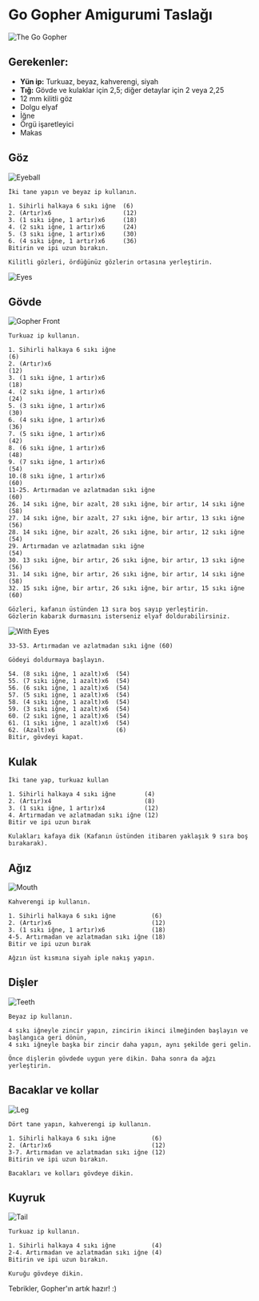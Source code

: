 # Go Gopher Amigurumi Taslağı

![The Go Gopher](image/small/gopher_front.jpg)

## Gerekenler:
* **Yün ip:** Turkuaz, beyaz, kahverengi, siyah
* **Tığ:** Gövde ve kulaklar için 2,5; diğer detaylar için 2 veya 2,25
* 12 mm kilitli göz
* Dolgu elyaf
* İğne
* Örgü işaretleyici
* Makas

## Göz

![Eyeball](image/small/eyeball.jpg)

```
İki tane yapın ve beyaz ip kullanın.

1. Sihirli halkaya 6 sıkı iğne  (6)
2. (Artır)x6                    (12)
3. (1 sıkı iğne, 1 artır)x6     (18)
4. (2 sıkı iğne, 1 artır)x6     (24)
5. (3 sıkı iğne, 1 artır)x6     (30)
6. (4 sıkı iğne, 1 artır)x6     (36)
Bitirin ve ipi uzun bırakın.

Kilitli gözleri, ördüğünüz gözlerin ortasına yerleştirin.
```
![Eyes](image/small/eyes.jpg)

## Gövde

![Gopher Front](image/small/gopher_front.jpg)

```
Turkuaz ip kullanın.

1. Sihirli halkaya 6 sıkı iğne                                      (6)
2. (Artır)x6                                                        (12)
3. (1 sıkı iğne, 1 artır)x6                                         (18)
4. (2 sıkı iğne, 1 artır)x6                                         (24)
5. (3 sıkı iğne, 1 artır)x6                                         (30)
6. (4 sıkı iğne, 1 artır)x6                                         (36)
7. (5 sıkı iğne, 1 artır)x6                                         (42)
8. (6 sıkı iğne, 1 artır)x6                                         (48)
9. (7 sıkı iğne, 1 artır)x6                                         (54)
10.(8 sıkı iğne, 1 artır)x6                                         (60)
11-25. Artırmadan ve azlatmadan sıkı iğne                           (60)
26. 14 sıkı iğne, bir azalt, 28 sıkı iğne, bir artır, 14 sıkı iğne  (58)
27. 14 sıkı iğne, bir azalt, 27 sıkı iğne, bir artır, 13 sıkı iğne  (56)
28. 14 sıkı iğne, bir azalt, 26 sıkı iğne, bir artır, 12 sıkı iğne  (54)
29. Artırmadan ve azlatmadan sıkı iğne                              (54)
30. 13 sıkı iğne, bir artır, 26 sıkı iğne, bir artır, 13 sıkı iğne  (56)
31. 14 sıkı iğne, bir artır, 26 sıkı iğne, bir artır, 14 sıkı iğne  (58)
32. 15 sıkı iğne, bir artır, 26 sıkı iğne, bir artır, 15 sıkı iğne  (60)

```

```
Gözleri, kafanın üstünden 13 sıra boş sayıp yerleştirin. 
Gözlerin kabarık durmasını isterseniz elyaf doldurabilirsiniz.
```

![With Eyes](image/small/with_eyes.jpg)

```
33-53. Artırmadan ve azlatmadan sıkı iğne (60)

Gödeyi doldurmaya başlayın.

54. (8 sıkı iğne, 1 azalt)x6  (54)
55. (7 sıkı iğne, 1 azalt)x6  (54)
56. (6 sıkı iğne, 1 azalt)x6  (54)
57. (5 sıkı iğne, 1 azalt)x6  (54)
58. (4 sıkı iğne, 1 azalt)x6  (54)
59. (3 sıkı iğne, 1 azalt)x6  (54)
60. (2 sıkı iğne, 1 azalt)x6  (54)
61. (1 sıkı iğne, 1 azalt)x6  (54)
62. (Azalt)x6                 (6)
Bitir, gövdeyi kapat.
```

## Kulak
```
İki tane yap, turkuaz kullan

1. Sihirli halkaya 4 sıkı iğne        (4)
2. (Artır)x4                          (8)
3. (1 sıkı iğne, 1 artır)x4           (12)
4. Artırmadan ve azlatmadan sıkı iğne (12)
Bitir ve ipi uzun bırak

Kulakları kafaya dik (Kafanın üstünden itibaren yaklaşık 9 sıra boş bırakarak).
```

## Ağız
![Mouth](image/small/mouth.jpg)

```
Kahverengi ip kullanın.

1. Sihirli halkaya 6 sıkı iğne          (6)
2. (Artır)x6                            (12)
3. (1 sıkı iğne, 1 artır)x6             (18)
4-5. Artırmadan ve azlatmadan sıkı iğne (18)
Bitir ve ipi uzun bırak

Ağzın üst kısmına siyah iple nakış yapın.
```

## Dişler
![Teeth](image/small/teeth.jpg)

```
Beyaz ip kullanın.

4 sıkı iğneyle zincir yapın, zincirin ikinci ilmeğinden başlayın ve başlangıca geri dönün, 
4 sıkı iğneyle başka bir zincir daha yapın, aynı şekilde geri gelin. 

Önce dişlerin gövdede uygun yere dikin. Daha sonra da ağzı yerleştirin.
```

## Bacaklar ve kollar
![Leg](image/small/legs_bottom.jpg)

```
Dört tane yapın, kahverengi ip kullanın.

1. Sihirli halkaya 6 sıkı iğne          (6)
2. (Artır)x6                            (12)
3-7. Artırmadan ve azlatmadan sıkı iğne (12)
Bitirin ve ipi uzun bırakın.

Bacakları ve kolları gövdeye dikin.
```

## Kuyruk
![Tail](image/small/tail.jpg)

```
Turkuaz ip kullanın.

1. Sihirli halkaya 4 sıkı iğne          (4)
2-4. Artırmadan ve azlatmadan sıkı iğne (4)
Bitirin ve ipi uzun bırakın.

Kuruğu gövdeye dikin.
```

Tebrikler, Gopher'ın artık hazır! :)
